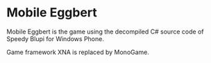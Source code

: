 # Mobile Eggbert
Mobile Eggbert is the game using the decompiled C# source code of Speedy Blupi for Windows Phone.

Game framework XNA is replaced by MonoGame.
